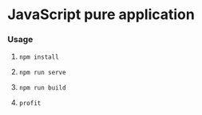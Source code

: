 # JavaScript pure application

### Usage
1. `npm install`

2. `npm run serve`

3. `npm run build`

4. `profit`
